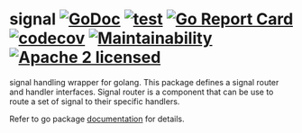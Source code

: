 # signal [![GoDoc](https://godoc.org/gojini.dev/signal?status.svg)](https://godoc.org/gojini.dev/signal) [![test](https://github.com/gojini/signal/actions/workflows/test.yml/badge.svg?branch=main)](https://github.com/gojini/signal/actions/workflows/test.yml) [![Go Report Card](https://goreportcard.com/badge/gojini.dev/signal)](https://goreportcard.com/report/gojini.dev/signal) [![codecov](https://codecov.io/gh/gojini/signal/graph/badge.svg?token=9DRK6JJ80M)](https://codecov.io/gh/gojini/signal) [![Maintainability](https://api.codeclimate.com/v1/badges/5d7a190f77977a121876/maintainability)](https://codeclimate.com/github/gojini/signal/maintainability) [![Apache 2 licensed](https://img.shields.io/badge/license-Apache2-blue.svg)](https://raw.githubusercontent.com/gojini/signal/main/LICENSE)

signal handling wrapper for golang. This package defines a signal router and
handler interfaces. Signal router is a component that can be use to route a
set of signal to their specific handlers.

Refer to go package [documentation](https://pkg.go.dev/gojini.dev/signal) for
details.
